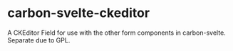 # carbon-svelte-ckeditor
A CKEditor Field for use with the other form components in carbon-svelte. Separate due to GPL.
